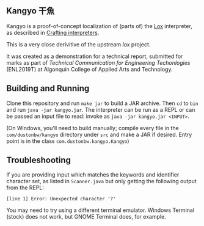 ## Kangyo 干魚

Kangyo is a proof-of-concept localization of (parts of) the [Lox](https://github.com/munificent/craftinginterpreters) interpreter, as described in [Crafting interpreters](https://craftinginterpreters.com).

This is a very close derivitive of the upstream *lox* project.

It was created as a demonstration for a technical report, submitted for marks as
part of *Technical Communication for Engineering Techonlogies* (ENL2019T) at
Algonquin College of Applied Arts and Technology.

## Building and Running

Clone this repository and run `make jar` to build a JAR archive. Then `cd` to
`bin` and run `java -jar kangyo.jar`. The interpreter can be run as a REPL or
can be passed an input file to read: invoke as `java -jar kangyo.jar <INPUT>`.

(On Windows, you'll need to build manually; compile every file in the
`com/dustonbw/kangyo` directory under `src` and make a JAR if desired. Entry
point is in the class `com.dustonbw.kangyo.Kangyo`)

## Troubleshooting

If you are providing input which matches the keywords and identifier character
set, as listed in `Scanner.java` but only getting the following output from the
REPL:
```
[line 1] Error: Unexpected character '?'
```
You may need to try using a different terminal emulator. Windows Terminal (stock)
does not work, but GNOME Terminal does, for example.
